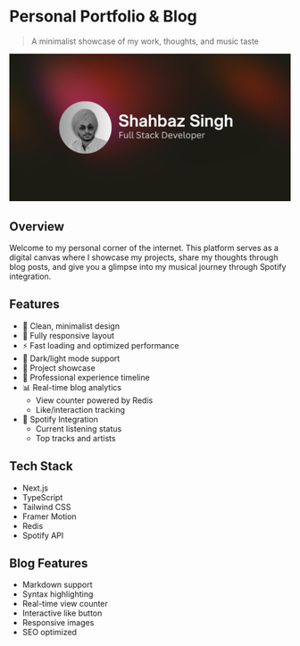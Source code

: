 # Personal Portfolio & Blog

> A minimalist showcase of my work, thoughts, and music taste

![Portfolio Preview](public/og.png)

## Overview

Welcome to my personal corner of the internet. This platform serves as a digital canvas where I showcase my projects, share my thoughts through blog posts, and give you a glimpse into my musical journey through Spotify integration.

## Features

- 🎨 Clean, minimalist design
- 📱 Fully responsive layout
- ⚡ Fast loading and optimized performance
- 🌙 Dark/light mode support
- 💼 Project showcase
- 📝 Professional experience timeline
- 📊 Real-time blog analytics
  - View counter powered by Redis
  - Like/interaction tracking
- 🎵 Spotify Integration
  - Current listening status
  - Top tracks and artists

## Tech Stack

- Next.js
- TypeScript
- Tailwind CSS
- Framer Motion
- Redis
- Spotify API

## Blog Features

- Markdown support
- Syntax highlighting
- Real-time view counter
- Interactive like button
- Responsive images
- SEO optimized
